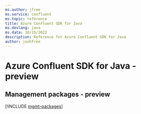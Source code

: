 ```yaml
---
ms.author: jfree
ms.service: confluent
ms.topic: reference
title: Azure Confluent SDK for Java
ms.devlang: java
ms.data: 10/15/2022
description: Reference for Azure Confluent SDK for Java
author: joshfree
---
```

# Azure Confluent SDK for Java - preview

## Management packages - preview
[!INCLUDE [mgmt-packages](confluent-mgmt-index.md)]